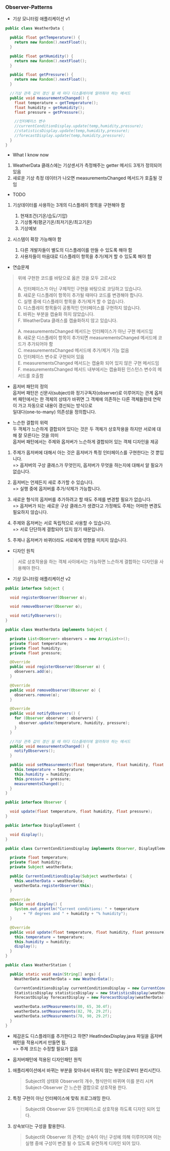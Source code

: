 ### Observer-Patterns

- 기상 모니터링 애플리케이션 v1

```java
public class WeatherData {

  public float getTemperature() {
    return new Random().nextFloat();
  }

  public float getHumidity() {
    return new Random().nextFloat();
  }

  public float getPressure() {
    return new Random().nextFloat();
  }

  //기상 관측 값이 갱신 될 때 마다 디스플레이에 알려줘야 하는 메서드
  public void measurementsChanged() {
    float temperature = getTemperature();
    float humidity = getHumidity();
    float pressure = getPressure();

    //인터페이스 변수
    //currentConditionDisplay.update(temp,humidity,pressure);
    //statisticsDisplay.update(temp,humidity,pressure);
    //forecastDisplay.update(temp,humidity,pressure);
  }
}
```

- What I know now

1. WeatherData 클래스에는 기상센서가 측정해주는 getter 메서드 3개가 정의되어 있음
2. 새로운 기상 측정 데이터가 나오면 measurementsChanged 메서드가 호출될 것임

- TODO

1. 기상데이터를 사용하는 3개의 디스플레이 항목을 구현해야 함
    1) 현재조건(기온/습도/기압)
    2) 기상통계(평균기온/최저기온/최고기온)
    3) 기상예보

2. 시스템이 확장 가능해야 함
    1) 다른 개발자들이 별도의 디스플레이를 만들 수 있도록 해야 함
    2) 사용자들이 마음대로 디스플레이 항목을 추가/제거 할 수 있도록 해야 함

- 연습문제

> 위에 구현한 코드를 바탕으로 옳은 것을 모두 고르시오
>
> A. 인터페이스가 아닌 구체적인 구현을 바탕으로 코딩하고 있습니다.   
> B. 새로운 디스플레이 항목이 추가될 때마다 코드를 변경해야 합니다.   
> C. 실행 중에 디스플레이 항목을 추가/제거 할 수 없습니다.   
> D. 디스플레이 항목들이 공통적인 인터페이스를 구현하지 않습니다.   
> E. 바뀌는 부분을 캡슐화 하지 않았습니다.   
> F. WeatherData 클래스를 캡슐화하지 않고 있습니다.
>
> A. measurementsChanged 메서드는 인터페이스가 아닌 구현 메서드임   
> B. 새로운 디스플레이 항목이 추가되면 measurementsChanged 메서드에 코드가 추가되어야 함   
> C. measurementsChanged 메서드에 추가/제거 기능 없음   
> D. 인터페이스 변수로 구현되어 있음   
> E. measurementsChanged 메서드는 캡슐화 되어 있지 않은 구현 메서드임   
> F. measurementsChanged 메서드 내부에서는 캡슐화된 인스턴스 변수의 메서드를 호출함

- 옵저버 패턴의 정의   
  옵저버 패턴은 신문사(subject)와 정기구독자(observer)로 이루어지는 관계
  옵저버 패턴에서는 한 객체의 상태가 바뀌면 그 객체에 의존하는 다른 객체들한테 연락이 가고 자동으로 내용이 갱신되는 방식으로   
  일대다(one-to-many) 의존성을 정의합니다.

- 느슨한 결합의 위력   
  두 객체가 느슨하게 결합되어 있다는 것은 두 객체가 상호작용을 하지만 서로에 대해 잘 모른다는 것을 의미   
  옵저버 패턴에서는 주제와 옵저버가 느슨하게 결합되어 있는 객체 디자인을 제공

1. 주제가 옵저버에 대해서 아는 것은 옵저버가 특정 인터페이스를 구현한다는 것 뿐입니다.      
   => 옵저버의 구상 클래스가 무엇인지, 옵저버가 무엇을 하는지에 대해서 알 필요가 없습니다.

2. 옵저버는 언제든지 새로 추가할 수 있습니다.   
   => 실행 중에 옵저버를 추가/삭제가 가능합니다.

3. 새로운 형식의 옵저버를 추가하려고 할 때도 주제를 변경할 필요가 없습니다.   
   => 옵저버가 되는 새로운 구상 클래스가 생겼다고 가정해도 주제는 어떠한 변경도 필요하지 않습니다.

4. 주제와 옵저버는 서로 독립적으로 사용할 수 있습니다.   
   => 서로 단단하게 결합되어 있지 않기 때문입니다.

5. 주제나 옵저버가 바뀌더라도 서로에게 영향을 미치지 않습니다.

- 디자인 원칙

> 서로 상호작용을 하는 객체 사이에서는 가능하면 느슨하게 결합하는 디자인을 사용해야 한다.

- 기상 모니터링 애플리케이션 v2

```java
public interface Subject {

  void registerObserver(Observer o);

  void removeObserver(Observer o);

  void notifyObservers();
}

public class WeatherData implements Subject {

  private List<Observer> observers = new ArrayList<>();
  private float temperature;
  private float humidity;
  private float pressure;

  @Override
  public void registerObserver(Observer o) {
    observers.add(o);
  }

  @Override
  public void removeObserver(Observer o) {
    observers.remove(o);
  }

  @Override
  public void notifyObservers() {
    for (Observer observer : observers) {
      observer.update(temperature, humidity, pressure);
    }
  }

  //기상 관측 값이 갱신 될 때 마다 디스플레이에 알려줘야 하는 메서드
  public void measurementsChanged() {
    notifyObservers();
  }

  public void setMeasurements(float temperature, float humidity, float pressure) {
    this.temperature = temperature;
    this.humidity = humidity;
    this.pressure = pressure;
    measurementsChanged();
  }
}
```

```java
public interface Observer {

  void update(float temperature, float humidity, float pressure);
}

public interface DisplayElement {

  void display();
}

public class CurrentConditionsDisplay implements Observer, DisplayElement {

  private float temperature;
  private float humidity;
  private Subject weatherData;

  public CurrentConditionsDisplay(Subject weatherData) {
    this.weatherData = weatherData;
    weatherData.registerObserver(this);
  }

  @Override
  public void display() {
    System.out.println("Current conditions: " + temperature
        + "F degrees and " + humidity + "% humidity");
  }

  @Override
  public void update(float temperature, float humidity, float pressure) {
    this.temperature = temperature;
    this.humidity = humidity;
    display();
  }
}
```

```java
public class WeatherStation {

  public static void main(String[] args) {
    WeatherData weatherData = new WeatherData();

    CurrentConditionsDisplay currentConditionsDisplay = new CurrentConditionsDisplay(weatherData);
    StatisticsDisplay statisticsDisplay = new StatisticsDisplay(weatherData);
    ForecastDisplay forecastDisplay = new ForecastDisplay(weatherData);

    weatherData.setMeasurements(80, 65, 30.4f);
    weatherData.setMeasurements(82, 70, 29.2f);
    weatherData.setMeasurements(78, 90, 29.2f);
  }
}
```

- 체감온도 디스플레이를 추가한다고 하면?
  HeatIndexDisplay.java 파일을 옵저버 패턴을 적용시켜서 만들면 됨.   
  => 주제 코드는 수정할 필요가 없음

- 옵저버패턴에 적용된 디자인패턴 원칙

1. 애플리케이션에서 바뀌는 부분을 찾아내서 바뀌지 않는 부분으로부터 분리시킨다.
   > Subject의 상태와 Observer의 개수, 형식만이 바뀌며 이를 분리 시켜 Subject-Observer 간 느슨한 결합으로 상호작용 한다.
2. 특정 구현이 아닌 인터페이스에 맞춰 프로그래밍 한다.
   > Subject와 Observer 모두 인터페이스로 상호작용 하도록 디자인 되어 있다.
3. 상속보다는 구성을 활용한다.
   > Subject와 Observer 의 관계는 상속이 아닌 구성에 의해 이루어지며 이는 실행 중에 구성이 변경 될 수 있도록 유연하게 디자인 되어 있다.

